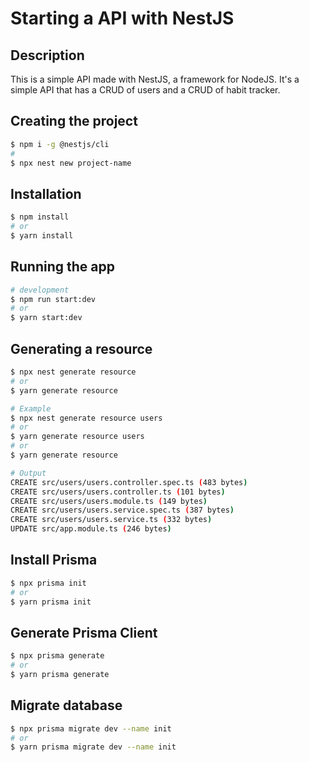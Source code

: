 # Starting a API with NestJS

## Description

This is a simple API made with NestJS, a framework for NodeJS. It's a simple API that has a CRUD of users and a CRUD of habit tracker.

## Creating the project

```bash
$ npm i -g @nestjs/cli
#
$ npx nest new project-name
```

## Installation

```bash
$ npm install
# or
$ yarn install
```

## Running the app

```bash
# development
$ npm run start:dev
# or
$ yarn start:dev
```

## Generating a resource

```bash
$ npx nest generate resource
# or
$ yarn generate resource

# Example
$ npx nest generate resource users
# or
$ yarn generate resource users
# or
$ yarn generate resource

# Output
CREATE src/users/users.controller.spec.ts (483 bytes)
CREATE src/users/users.controller.ts (101 bytes)
CREATE src/users/users.module.ts (149 bytes)
CREATE src/users/users.service.spec.ts (387 bytes)
CREATE src/users/users.service.ts (332 bytes)
UPDATE src/app.module.ts (246 bytes)
```

## Install Prisma

```bash
$ npx prisma init
# or
$ yarn prisma init
```

## Generate Prisma Client

```bash
$ npx prisma generate
# or
$ yarn prisma generate
```

## Migrate database

```bash
$ npx prisma migrate dev --name init
# or
$ yarn prisma migrate dev --name init
```
